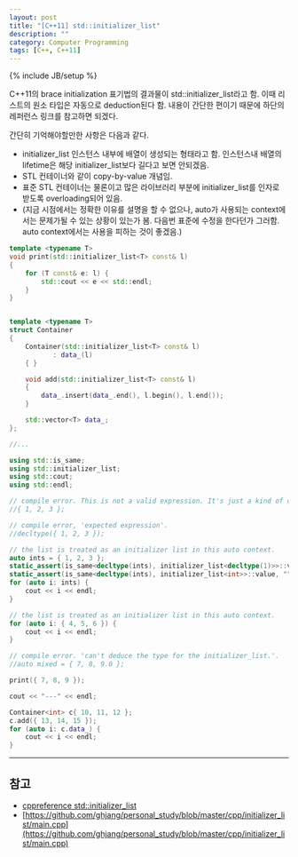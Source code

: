 ```yaml
---
layout: post
title: "[C++11] std::initializer_list"
description: ""
category: Computer Programming
tags: [C++, C++11]
---
```

{% include JB/setup %}

C++11의 brace initialization 표기법의 결과물이 std::initializer_list라고 함. 이때 리스트의 원소 타입은 자동으로 deduction된다 함. 내용이 간단한 편이기 때문에 하단의 레퍼런스 링크를 참고하면 되겠다.

간단히 기억해야할만한 사항은 다음과 같다.

+ initializer_list 인스턴스 내부에 배열이 생성되는 형태라고 함. 인스턴스내 배열의 lifetime은 해당 initializer_list보다 길다고 보면 안되겠음.
+ STL 컨테이너와 같이 copy-by-value 개념임.
+ 표준 STL 컨테이너는 물론이고 많은 라이브러리 부분에 initializer_list를 인자로 받도록 overloading되어 있음.
+ (지금 시점에서는 정확한 이유를 설명을 할 수 없으나, auto가 사용되는 context에서는 문제가될 수 있는 상황이 있는가 봄. 다음번 표준에 수정을 한다던가 그러함. auto context에서는 사용을 피하는 것이 좋겠음.)

```cpp
template <typename T>
void print(std::initializer_list<T> const& l)
{
    for (T const& e: l) {
        std::cout << e << std::endl;
    }
}


template <typename T>
struct Container
{
    Container(std::initializer_list<T> const& l)
           : data_(l)
    { }

    void add(std::initializer_list<T> const& l)
    {
        data_.insert(data_.end(), l.begin(), l.end());
    }

    std::vector<T> data_;
};

//...

using std::is_same;
using std::initializer_list;
using std::cout;
using std::endl;

// compile error. This is not a valid expression. It's just a kind of comma-separated integers with braces, which is not valid.
//{ 1, 2, 3 };

// compile error, 'expected expression'.
//decltype({ 1, 2, 3 });

// the list is treated as an initializer list in this auto context.
auto ints = { 1, 2, 3 };
static_assert(is_same<decltype(ints), initializer_list<decltype(1)>>::value, "");
static_assert(is_same<decltype(ints), initializer_list<int>>::value, "");
for (auto i: ints) {
	cout << i << endl;
}

// the list is treated as an initializer list in this auto context.
for (auto i: { 4, 5, 6 }) {
	cout << i << endl;
}

// compile error. 'can't deduce the type for the initializer_list.'.
//auto mixed = { 7, 8, 9.0 };

print({ 7, 8, 9 });

cout << "---" << endl;

Container<int> c{ 10, 11, 12 };
c.add({ 13, 14, 15 });
for (auto i: c.data_) {
	cout << i << endl;
}
```

---

## 참고
+ [cppreference std::initializer_list](http://en.cppreference.com/w/cpp/utility/initializer_list)
+ [https://github.com/ghjang/personal_study/blob/master/cpp/initializer_list/main.cpp](https://github.com/ghjang/personal_study/blob/master/cpp/initializer_list/main.cpp)
